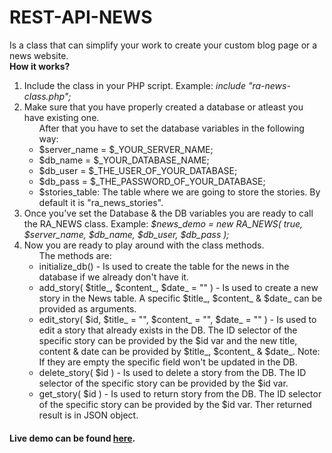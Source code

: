# REST-API-NEWS
Is a class that can simplify your work to create your custom blog page or a news website.
<br>
<strong>How it works?</strong>
<ol>
  <li>Include the class in your PHP script. Example: <i>include "ra-news-class.php";</i></li>
  <li>Make sure that you have properly created a database or atleast you have existing one.
    <ul>After that you have to set the database variables in the following way:
      <li>$server_name = $_YOUR_SERVER_NAME;</li>
      <li>$db_name = $_YOUR_DATABASE_NAME;</li>
      <li>$db_user = $_THE_USER_OF_YOUR_DATABASE;</li>
      <li>$db_pass = $_THE_PASSWORD_OF_YOUR_DATABASE;</li>
      <li>$stories_table: The table where we are going to store the stories. By default it is "ra_news_stories".</li>
    </ul>
  </li>
  <li>Once you've set the Database & the DB variables you are ready to call the RA_NEWS class. Example: <i>$news_demo = new RA_NEWS( true, $server_name, $db_name, $db_user, $db_pass );</i></li>
  <li>Now you are ready to play around with the class methods.
    <ul>The methods are:
      <li>initialize_db() - Is used to create the table for the news in the database if we already don't have it.</li>
      <li>add_story( $title_, $content_, $date_ = "" ) - Is used to create a new story in the News table. A specific $title_, $content_ & $date_ can be provided as arguments.</li>
      <li>edit_story( $id, $title_ = "", $content_ = "", $date_ = "" ) - Is used to edit a story that already exists in the DB. The ID selector of the specific story can be provided by the $id var and the new title, content & date can be provided by $title_, $content_ & $date_. Note: If they are empty the specific field won't be updated in the DB.</li>
      <li>delete_story( $id ) - Is used to delete a story from the DB. The ID selector of the specific story can be provided by the $id var.</li>
      <li>get_story( $id ) - Is used to return story from the DB. The ID selector of the specific story can be provided by the $id var. Ther returned result is in JSON object.</li>
    </ul>
  </li>
</ol>

<h4>Live demo can be found <a href='http://dopamine.blogy.co' target='_blank'>here</a>.</h4>
